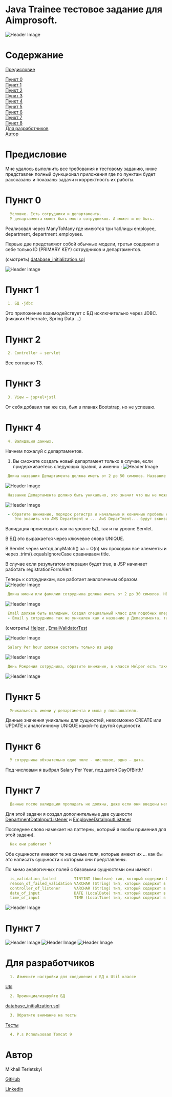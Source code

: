 # Java Trainee тестовое задание для Aimprosoft.
![Header Image](src/main/resourses/screens/testTestHeader.jpg)

# Содержание
[Предисловие](#foreword)<br>

[Пункт 0](#paragraph_0)<br>
[Пункт 1](#paragraph_1)<br>
[Пункт 2](#paragraph_2)<br>
[Пункт 3](#paragraph_3)<br>
[Пункт 4](#paragraph_4)<br>
[Пункт 5](#paragraph_5)<br>
[Пункт 6](#paragraph_6)<br>
[Пункт 7](#paragraph_7)<br>
[Пункт 8](#paragraph_8)<br>
[Для разработчиков](#developer-start)<br>
[Автор](#authors)


# <a name="foreword"></a>Предисловие
Мне удалось  выполнить все требования к тестовому заданию, ниже представлен полный функционал приложения где по пунктам будет рассказаны и показаны задачи и корректность их работы.


# <a name="paragraph_0"></a>Пункт 0
```yaml
  Условие. Есть сотрудники и департаменты. 
  У департамента может быть много сотрудников. А может и не быть.
```
Реализовал через ManyToMany где имеются три таблицы employee, department, department_employees.

Первые две предсталяют собой обычные модели, третья содержит в себе только ID (PRIMARY KEY) сотрудников и департаментов.

(смотреть) [database_initialization.sql](src/main/resourses/sql/database_initialization.sql)

![Header Image](src/main/resourses/screens/databaseSchema.jpg)


# <a name="paragraph_1"></a>Пункт 1
```yaml
 1. БД -jdbc
```
Это приложение взаимодействует с БД исключительно через JDBC. (никаких Hibernate, Spring Data ...)


# <a name="paragraph_2"></a>Пункт 2
```yaml
 2. Controller – servlet 
```
Все согласно ТЗ.


# <a name="paragraph_3"></a>Пункт 3
```yaml
 3. View – jsp+el+jstl 
```
От себя добавил так же css, был в планах Bootstrap, но не успеваю.


# <a name="paragraph_4"></a>Пункт 4
```yaml
 4. Валидация данных.
```

Начнем пожалуй с департаментов.
1. Вы сможете создать новый департамент только в случае, если придерживаетесь следующих правил, а именно :
![Header Image](src/main/resourses/screens/createDepartment.jpg)

```yaml
 Длина названия Департамента должна иметь от 2 до 50 симолов. Название может включать в себя цифры.
```

![Header Image](src/main/resourses/screens/createDepartmentTitleValidationException.jpg)

```yaml
 Название Департамента должно быть уникально, это значит что вы не можете создать новый Департамент с названием, которое уже имеет другой Департамент.
```

![Header Image](src/main/resourses/screens/createDepartmentAlreadyExistException.jpg)

```yaml
 - Обратите внимание, порядок регистра и начальные и конечные пробелы не учитываются. 
    Это значить что AWS Department и ... AwS DeparTment... будут эквивалентны и вы не сможете создать новую сущьность.
```
Валидация происходить как на уровне БД, так и на уровне Servlet.

В БД это выражается через ключевое слово UNIQUE.

В Servlet через метод anyMatch() за ~ O(n) мы проходим все элементы и через .trim().equalsIgnoreCase сравниваем title. 

В случае если результатом операции будет true, в JSP начинает работать registrationFormAlert.


Теперь к сотрудникам, все работает аналогичным образом.
![Header Image](src/main/resourses/screens/createEmployee.jpg)

```yaml
 Длина имени или фамилии сотрудника должна иметь от 2 до 30 симолов. НЕ может включать в себя цифры.
```
![Header Image](src/main/resourses/screens/createEmployeeFirstLastNameValidationException.jpg)

```yaml
 Email должен быть валидным. Создал специальный класс для подобных операций
 - Email у сотрудника так же уникален как и название у Департамента, так же валидация на уровне БД и Servlet.
```
(смотреть) [Helper](src/main/java/com/task/core/Helper.java) , [EmailValidatorTest](src/main/test/EmailValidatorTest.java) 

![Header Image](src/main/resourses/screens/createEmployeeInvalidEmailException.jpg)

```yaml
 Salary Per hour должен состоять только из цифр
```
![Header Image](src/main/resourses/screens/createEmployeeSalaryInputException.jpg)
```yaml
 День Рождения сотрудника, обратите внимание, в классе Helper есть также метод для подсчёта возраста, который должен быть минимум 18 лет.
```
![Header Image](src/main/resourses/screens/createEmployeeAgeException.jpg)


# <a name="paragraph_5"></a>Пункт 5
```yaml
  Уникальность имени у департамента и мыла у пользователя. 
```
Данные значения уникальны для сущностей, невозможно CREATE или UPDATE к аналогичному UNIQUE какой-то другой сущоности.

# <a name="paragraph_6"></a>Пункт 6
```yaml
  У сотрудника обязательно одно поле - числовое, одно — дата. 
```
Под числовым я выбрал Salary Per Year, под датой DayOfBirth/

# <a name="paragraph_7"></a>Пункт 7
```yaml
  Данные после валидации пропадать не должны, даже если они введены неправильно. 
```
Для этой задачи я создал дополнительные две сущности [DepartmentDataInputListener](src/main/java/com/task/dao/dataInput/impl/DepartmentDataInputListenerImpl.java) и [EmployeeDataInputListener](src/main/java/com/task/dao/dataInput/impl/EmployeeDataInputListenerImpl.java)

Последнее слово намекает на паттерны, который я якобы применил для этой задачи).

```yaml
  Как они работают ?
```
Обе сущиности имееют те же самые поля, которые имеют их ... как бы это написать сущьности к которым они представлены.

По мимо аналогичных полей с базовыми сущностями они имеют :

```yaml
  is_validation_failed        TINYINT (boolean) тип, который содержит 0 (false) в случае, если попытка валидации прошла успешно и 1 (true) если валидации не прошла
  reason_of_failed_validation VARCHAR (String) тип, который содержит в себе причину провала валидации
  controller_of_listener      VARCHAR (String) тип, который содержит в себе название контекста валидации.
  date_of_input               DATE (LocalDate) тип, который содержит в себе дату записи в БД
  time_of_input               TIME (LocalTime) тип, который содержит в себе время записи в БД
```
![Header Image](src/main/resourses/screens/validationAttemps.jpg)
# <a name="paragraph_7"></a>Пункт 7
![Header Image](src/main/resourses/screens/updateDepartment.jpg)
![Header Image](src/main/resourses/screens/updateEmployee.jpg)
![Header Image](src/main/resourses/screens/employeesOfDepartment.jpg)

# <a name="developer-start"></a>Для разработчиков
```yaml
  1. Измените настройки для соединения с БД в Util классе
```
[Util](src/main/java/com/task/jdbc/Util.java) 
```yaml
  2. Проинициализируйте БД
```
[database_initialization.sql](src/main/resourses/sql/database_initialization.sql)
```yaml
  3. Обратите внимание на тесты
```
[Тесты](src/main/test) 
```yaml
  4. P.s Использовал Tomcat 9
```

# <a name="authors"></a>Автор
Mikhail Terletskyi

[GitHub](https://github.com/MikeToss) 

[Linkedin](https://www.linkedin.com/in/michael-terletskyi-7a3a951a5/)
